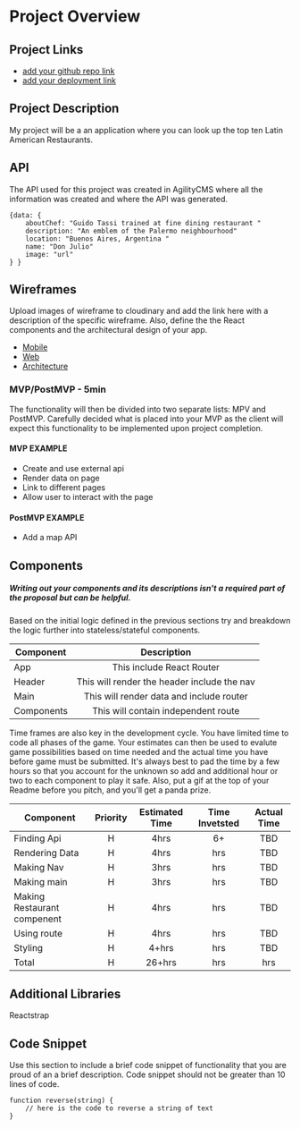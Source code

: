 # Project Overview

## Project Links

- [add your github repo link](https://github.com/LuiArm/REACT-Project-)
- [add your deployment link](https://modest-dijkstra-45d543.netlify.app/)

## Project Description
My project will be a an application where you can look up the top ten Latin American Restaurants.

## API

The API used for this project was created in AgilityCMS where all the information was created and where the API was generated.


```
{data: {
	aboutChef: "Guido Tassi trained at fine dining restaurant "
	description: "An emblem of the Palermo neighbourhood"
	location: "Buenos Aires, Argentina "
	name: "Don Julio"
	image: "url"
} }
```


## Wireframes

Upload images of wireframe to cloudinary and add the link here with a description of the specific wireframe. Also, define the the React components and the architectural design of your app.

- [Mobile](https://res.cloudinary.com/dr6sahlrw/image/upload/v1619817117/image0_fkpcpr.jpg)
- [Web](https://res.cloudinary.com/dr6sahlrw/image/upload/v1619817111/image1_gy7h8z.jpg)
- [Architecture](https://res.cloudinary.com/dr6sahlrw/image/upload/v1619817120/image2_m8cpan.jpg)


### MVP/PostMVP - 5min

The functionality will then be divided into two separate lists: MPV and PostMVP.  Carefully decided what is placed into your MVP as the client will expect this functionality to be implemented upon project completion.  

#### MVP EXAMPLE
- Create and use external api 
- Render data on page 
- Link to different pages 
- Allow user to interact with the page

#### PostMVP EXAMPLE

- Add a map API

## Components
##### Writing out your components and its descriptions isn't a required part of the proposal but can be helpful.

Based on the initial logic defined in the previous sections try and breakdown the logic further into stateless/stateful components. 

| Component | Description | 
| --- | :---: |  
| App | This include React Router| 
| Header | This will render the header include the nav | 
| Main | This will render data and include router | 
|Components | This will contain independent route |


Time frames are also key in the development cycle.  You have limited time to code all phases of the game.  Your estimates can then be used to evalute game possibilities based on time needed and the actual time you have before game must be submitted. It's always best to pad the time by a few hours so that you account for the unknown so add and additional hour or two to each component to play it safe. Also, put a gif at the top of your Readme before you pitch, and you'll get a panda prize.

| Component | Priority | Estimated Time | Time Invetsted | Actual Time |
| --- | :---: |  :---: | :---: | :---: |
|Finding Api  | H | 4hrs | 6+ | TBD| 
|Rendering Data |H | 4hrs  |   hrs  | TBD |
| Making Nav |  H |  3hrs   | hrs    | TBD    |
| Making main | H | 3hrs| hrs | TBD |
|Making Restaurant compenent | H |  4hrs  | hrs    |  TBD  |
| Using route | H | 4hrs| hrs | TBD |
| Styling | H   |   4+hrs  |  hrs   |   TBD   |
| Total | H | 26+hrs| hrs | hrs |

## Additional Libraries
Reactstrap



## Code Snippet

Use this section to include a brief code snippet of functionality that you are proud of an a brief description.  Code snippet should not be greater than 10 lines of code. 

```
function reverse(string) {
	// here is the code to reverse a string of text
}
```